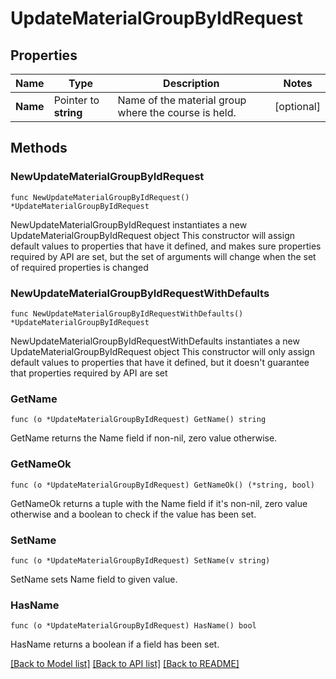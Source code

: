 # UpdateMaterialGroupByIdRequest

## Properties

Name | Type | Description | Notes
------------ | ------------- | ------------- | -------------
**Name** | Pointer to **string** | Name of the material group where the course is held. | [optional] 

## Methods

### NewUpdateMaterialGroupByIdRequest

`func NewUpdateMaterialGroupByIdRequest() *UpdateMaterialGroupByIdRequest`

NewUpdateMaterialGroupByIdRequest instantiates a new UpdateMaterialGroupByIdRequest object
This constructor will assign default values to properties that have it defined,
and makes sure properties required by API are set, but the set of arguments
will change when the set of required properties is changed

### NewUpdateMaterialGroupByIdRequestWithDefaults

`func NewUpdateMaterialGroupByIdRequestWithDefaults() *UpdateMaterialGroupByIdRequest`

NewUpdateMaterialGroupByIdRequestWithDefaults instantiates a new UpdateMaterialGroupByIdRequest object
This constructor will only assign default values to properties that have it defined,
but it doesn't guarantee that properties required by API are set

### GetName

`func (o *UpdateMaterialGroupByIdRequest) GetName() string`

GetName returns the Name field if non-nil, zero value otherwise.

### GetNameOk

`func (o *UpdateMaterialGroupByIdRequest) GetNameOk() (*string, bool)`

GetNameOk returns a tuple with the Name field if it's non-nil, zero value otherwise
and a boolean to check if the value has been set.

### SetName

`func (o *UpdateMaterialGroupByIdRequest) SetName(v string)`

SetName sets Name field to given value.

### HasName

`func (o *UpdateMaterialGroupByIdRequest) HasName() bool`

HasName returns a boolean if a field has been set.


[[Back to Model list]](../README.md#documentation-for-models) [[Back to API list]](../README.md#documentation-for-api-endpoints) [[Back to README]](../README.md)


